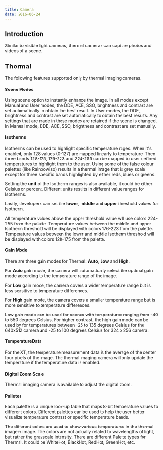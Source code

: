 ```yaml
---
title: Camera
date: 2016-06-24
---
```


## Introduction

Similar to visible light cameras, thermal cameras can capture photos and videos of a scene. 

## Thermal

  The following features supported only by thermal imaging cameras.

#### Scene Modes

  Using scene option to instantly enhance the image. In all modes except Manual and User modes, the DDE, ACE, SSO, brightness and contrast are set automatically to obtain the best result.
  In User modes, the DDE, brightness and contrast are set automatically to obtain the best results. Any settings that are made in these modes are retained if the scene is changed.
  In Manual mode, DDE, ACE, SSO, brightness and contrast are set manually.

#### Isotherms

  Isotherms can be used to highlight specific temperature rages. When it's enabled, only 128 values (0-127) are mapped linearly to temperature. Then three bands 128-175, 176-223 and 224-255 can be mapped to user defined temperatures to highlight them to the user. Using some of the false colour palettes (like RainbowIso) results in a thermal image that is grey scale except for three specific bands highlighted by either reds, blues or greens.
  
  Setting the **unit** of the Isotherm ranges is also available, it could be either Celsius or percent. Different units results in different value ranges for Isotherms. 
  
  Lastly, developers can set the **lower**, **middle** and **upper** threshold values for Isotherm. 
  
  All temperature values above the upper threshold value will use colors 224-255 from the palatte. Temperature values between the middle and upper Isotherm threshold will be displayed with colors 176-223 from the palette. Temperature values between the lower and middle Isotherm threshold will be displayed with colors 128-175 from the palette.

#### Gain Mode

There are three gain modes for Thermal: **Auto**, **Low** and **High**.

For **Auto** gain mode, the camera will automatically select the optimal gain mode according to the temperature range of the image.

For **Low** gain mode, the camera covers a wider temperature range but is less sensitive to temperature differences.

For **High** gain mode, the camera covers a smaller temperature range but is more sensitive to temperature differences.

Low gain mode can be used for scenes with temperatures ranging from -40 to 550 degrees Celsius. For higher contrast, the high gain mode can be used by for temperatures between -25 to 135 degrees Celsius for the 640x512 camera and -25 to 100 degrees Celsius for 324 x 256 camera.

#### TemperatureData

  For the XT, the temperature measurement data is the average of the center four pixels of the image. The thermal imaging camera will only update the temperature if the temperature data is enabled.

#### Digital Zoom Scale

  Thermal imaging camera is available to adjust the digital zoom. 

#### Palletes

Each palette is a unique look-up table that maps 8-bit temperature values to different colors. Different palettes can be used to help the user better visualize temperature contrast or specific temperature bands.

The different colors are used to show various temperatures in the thermal imagery image. The colors are not actually related to wavelengths of light, but rather the grayscale intensity. There are different Palette types for Thermal. It could be WhiteHot, BlackHot, RedHot, GreenHot, etc.

